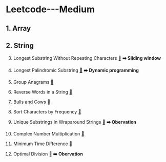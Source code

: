 # Leetcode---Medium

## 1. Array


## 2. String

3. Longest Substring Without Repeating Characters [:link:](https://leetcode.com/problems/longest-substring-without-repeating-characters/) **:arrow_right: Sliding window**

5. Longest Palindromic Substring [:link:](https://leetcode.com/problems/longest-palindromic-substring/) **:arrow_right: Dynamic programming**

49. Group Anagrams [:link:](https://leetcode.com/problems/group-anagrams/)

151. Reverse Words in a String [:link:](https://leetcode.com/problems/reverse-words-in-a-string/)

299. Bulls and Cows [:link:](https://leetcode.com/problems/bulls-and-cows/)

451. Sort Characters by Frequency [:link:](https://leetcode.com/problems/sort-characters-by-frequency/)

467. Unique Substrings in Wraparound Strings [:link:](https://leetcode.com/problems/unique-substrings-in-wraparound-string/) **:arrow_right: Obervation**

537. Complex Number Multiplication [:link:](https://leetcode.com/problems/complex-number-multiplication/)

539. Minimum Time Difference [:link:](https://leetcode.com/problems/minimum-time-difference/)

553. Optimal Division [:link:](https://leetcode.com/problems/optimal-division/) **:arrow_right: Obervation**

